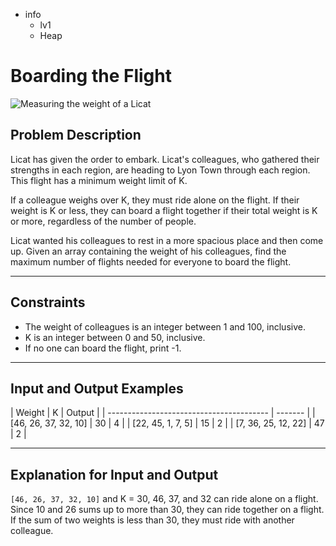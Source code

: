 - info
    - lv1
    - Heap

# Boarding the Flight
![Measuring the weight of a Licat](./13_1.webp)

## Problem Description
Licat has given the order to embark. Licat's colleagues, who gathered their strengths in each region, are heading to Lyon Town through each region. This flight has a minimum weight limit of K.

If a colleague weighs over K, they must ride alone on the flight. If their weight is K or less, they can board a flight together if their total weight is K or more, regardless of the number of people.

Licat wanted his colleagues to rest in a more spacious place and then come up. Given an array containing the weight of his colleagues, find the maximum number of flights needed for everyone to board the flight.

---

## Constraints

- The weight of colleagues is an integer between 1 and 100, inclusive. 
- K is an integer between 0 and 50, inclusive. 
- If no one can board the flight, print -1.

---

## Input and Output Examples

| Weight                                  | K | Output |
| ---------------------------------------- | ------- |
| [46, 26, 37, 32, 10] | 30 | 4 |
| [22, 45, 1, 7, 5] | 15 | 2 |
| [7, 36, 25, 12, 22] | 47 | 2 |

---

## Explanation for Input and Output

`[46, 26, 37, 32, 10]` and K = 30, 46, 37, and 32 can ride alone on a flight. Since 10 and 26 sums up to more than 30, they can ride together on a flight. If the sum of two weights is less than 30, they must ride with another colleague.